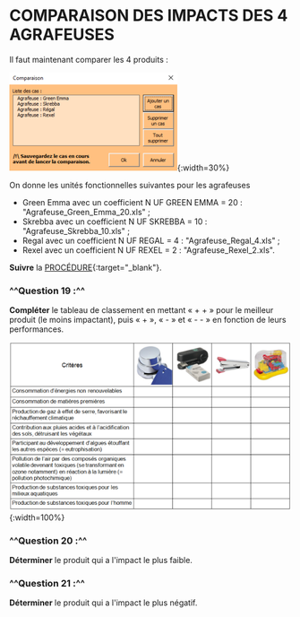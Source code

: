 # COMPARAISON DES IMPACTS DES 4 AGRAFEUSES

Il faut maintenant comparer les 4 produits :

![comparaison agraf](./img/comparaison_agrafeuses_1.png){:width=30%}

On donne les unités fonctionnelles suivantes pour les agrafeuses

* Green Emma avec un coefficient N UF GREEN EMMA = 20 : "Agrafeuse_Green_Emma_20.xls" ;
* Skrebba avec un coefficient N UF SKREBBA = 10 : "Agrafeuse_Skrebba_10.xls" ;
* Regal avec un coefficient N UF REGAL = 4 : "Agrafeuse_Regal_4.xls" ;
* Rexel avec un coefficient N UF REXEL = 2 : "Agrafeuse_Rexel_2.xls".

**Suivre** la [PROCÉDURE](./ressources/bilan_produit-comparer.pdf){:target="_blank"}.

### ^^Question 19 :^^
**Compléter** le tableau de classement en mettant « + + » pour le meilleur produit (le moins impactant), puis « + », « - » et « - - » en fonction de leurs performances.

![tableau comparaison](./img/TabComparaison_1.png){:width=100%}

### ^^Question 20 :^^
**Déterminer** le produit qui a l'impact le plus faible.

### ^^Question 21 :^^
**Déterminer** le produit qui a l'impact le plus négatif.